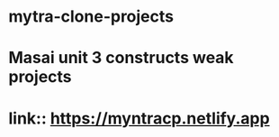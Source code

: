# mytra-clone-projects
# Masai unit 3 constructs weak projects
# link:: https://myntracp.netlify.app
